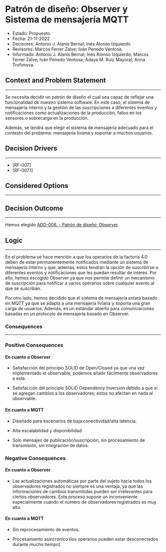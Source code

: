 # Patrón de diseño: Observer y Sistema de mensajería MQTT

- Estado: Propuesto.
- Fecha: 21-11-2022
- Decisores: Antonio J. Alanís Bernal; Inés Alonso Izquierdo.
- Revisores: Marcos Ferrer Zalve; Iván Penedo Ventosa.
- Informado: Antonio J. Alanís Bernal; Inés Alonso Izquierdo; Marcos Ferrer Zalve; Iván Penedo Ventosa; Adaya M. Ruíz Mayoral; Anna Trofimova.

## Context and Problem Statement

---
Se necesita decidir un patrón de diseño el cual sea capaz de reflejar una funcionalidad de nuestro sistema software. En este caso, el sistema de mensajería interno y la gestión de las suscripciones a diferentes eventos y notificaciones como actualizaciones de la producción, fallos en los sensores o sobrecarga en la producción. 

Además, se tendrá que elegir el sistema de mensajería adecuado para el contexto del problema: mensajería liviana y soportar a muchos usuarios.

## Decision Drivers

---
- [RF-007]
- [RF-007.1]

## Considered Options

---

## Decision Outcome

---
Hemos elegido [ADD-006. - Patrón de diseño: Observer](./ADD-006.md).

## Logic

---
En el problema se hace mención a que los operarios de la factoría 4.0 deben de estar permanentemente notificados mediante un sistema de mensajería interno y que, además, estos tendrán la opción de suscribirse a diferentes eventos y notificaciones que les puedan resultar de interés. Por ello, hemos escogido Observer ya que nos permite definir un mecanismo de suscripción para notificar a varios operarios sobre cualquier evento al que se suscriban.

Por otro lado, hemos decidido que el sistema de mensajería estará basado en MQTT ya que se adapta a una mensajería liviana y soporta una gran carga de usuarios. Además, es un estándar abierto para comunicaciones basadas en un protocolo de mensajería basado en Observer.

### Consequences

---

### Positive Consequences

#### En cuanto a Observer

- Satisfacción del principio SOLID de Open/Closed ya que una vez implementado el observable, podemos añadir fácilmente observadores a este.

- Satisfacción del principio SOLID Dependency Inversion debido a que si se agregan cambios a los observadores; estos no afectan en nada al observable.

#### En cuanto a MQTT 

- Diseñado para escenarios de baja conectividad/alta latencia.

- Alta escalabilidad y disponibilidad. 

- Solo mensajes de publicación/suscripción, sin procesamiento de transmisión, sin integración de datos.

### Negative Consequences

#### En cuanto a Observer

- Las actualizaciones automáticas por parte del sujeto hacia todos los observadores registrados no siempre es una ventaja, ya que las informaciones de cambios transmitidas pueden ser irrelevantes para ciertos observadores. Este proceso supone un inconveniente especialmente cuando el número de observadores registrados es muy alto.

#### En cuanto a MQTT

- Sin reprocesamiento de eventos.

- Procesamiento asincrónico (los operarios pueden estar desconectados durante mucho tiempo).
